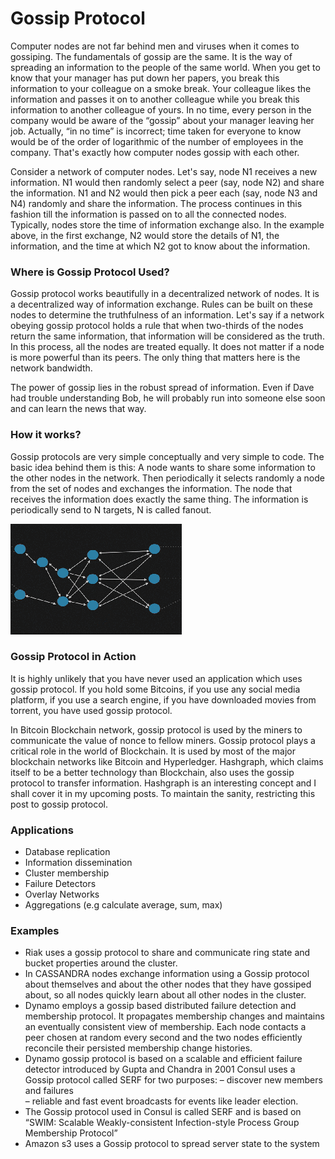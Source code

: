 # Gossip Protocol

Computer nodes are not far behind men and viruses when it comes to gossiping. The fundamentals of gossip are the same. It is the way of spreading an information to the people of the same world. When you get to know that your manager has put down her papers, you break this information to your colleague on a smoke break. Your colleague likes the information and passes it on to another colleague while you break this information to another colleague of yours. In no time, every person in the company would be aware of the “gossip” about your manager leaving her job. Actually, “in no time” is incorrect; time taken for everyone to know would be of the order of logarithmic of the number of employees in the company. That's exactly how computer nodes gossip with each other.

Consider a network of computer nodes. Let's say, node N1 receives a new information. N1 would then randomly select a peer (say, node N2) and share the information. N1 and N2 would then pick a peer each (say, node N3 and N4) randomly and share the information. The process continues in this fashion till the information is passed on to all the connected nodes. Typically, nodes store the time of information exchange also. In the example above, in the first exchange, N2 would store the details of N1, the information, and the time at which N2 got to know about the information.

### Where is Gossip Protocol Used?

Gossip protocol works beautifully in a decentralized network of nodes. It is a decentralized way of information exchange. Rules can be built on these nodes to determine the truthfulness of an information. Let's say if a network obeying gossip protocol holds a rule that when two-thirds of the nodes return the same information, that information will be considered as the truth. In this process, all the nodes are treated equally. It does not matter if a node is more powerful than its peers. The only thing that matters here is the network bandwidth.

The power of gossip lies in the robust spread of information. Even if Dave had trouble understanding Bob, he will probably run into someone else soon and can learn the news that way.

### How it works?

Gossip protocols are very simple conceptually and very simple to code.  The basic idea behind them is this: A node wants to share some information to the other nodes in the network. Then periodically it selects randomly a node from the set of nodes and exchanges the information. The node that receives the information does exactly the same thing.  The information is periodically send to N targets, N is called fanout.

![Gossip Protocol](gossip-protocol.gif)

### Gossip Protocol in Action

It is highly unlikely that you have never used an application which uses gossip protocol. If you hold some Bitcoins, if you use any social media platform, if you use a search engine, if you have downloaded movies from torrent, you have used gossip protocol.

In Bitcoin Blockchain network, gossip protocol is used by the miners to communicate the value of nonce to fellow miners. Gossip protocol plays a critical role in the world of Blockchain. It is used by most of the major blockchain networks like Bitcoin and Hyperledger. Hashgraph, which claims itself to be a better technology than Blockchain, also uses the gossip protocol to transfer information. Hashgraph is an interesting concept and I shall cover it in my upcoming posts. To maintain the sanity, restricting this post to gossip protocol.

### Applications
- Database replication
- Information dissemination
- Cluster membership
- Failure Detectors
- Overlay Networks
- Aggregations (e.g calculate average, sum, max)

### Examples
- Riak uses a gossip protocol to share and communicate ring state and bucket properties around the cluster.
- In CASSANDRA nodes exchange information using a Gossip protocol about themselves and about the other nodes that they have gossiped about, so all nodes quickly learn about all other nodes in the cluster.
- Dynamo employs a gossip based distributed failure detection and membership protocol. It propagates membership changes and maintains an eventually consistent view of membership. Each node contacts a peer chosen at random every second and the two nodes efficiently reconcile their persisted membership change histories.
- Dynamo gossip protocol is based on a scalable and efficient failure detector introduced by Gupta and Chandra in 2001
Consul uses a Gossip protocol called SERF for two purposes:
   – discover new members and failures  
   – reliable and fast event broadcasts for events like leader election.
- The Gossip protocol used in Consul is called SERF and is based on “SWIM:  Scalable Weakly-consistent Infection-style Process Group Membership Protocol”
- Amazon s3 uses a Gossip protocol to spread server state to the system 

